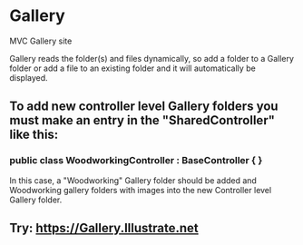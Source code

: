 # Gallery
MVC Gallery site

Gallery reads the folder(s) and files dynamically, so add a folder to a Gallery folder or add a file to an existing folder and it will automatically be displayed.

## To add new controller level Gallery folders you must make an entry in the "SharedController" like this:

### public class WoodworkingController : BaseController { }

In this case, a "Woodworking" Gallery folder should be added and Woodworking gallery folders with images into the new Controller level Gallery folder. 

## Try: https://Gallery.Illustrate.net